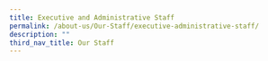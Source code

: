 ```yaml
---
title: Executive and Administrative Staff
permalink: /about-us/Our-Staff/executive-administrative-staff/
description: ""
third_nav_title: Our Staff
---
```

